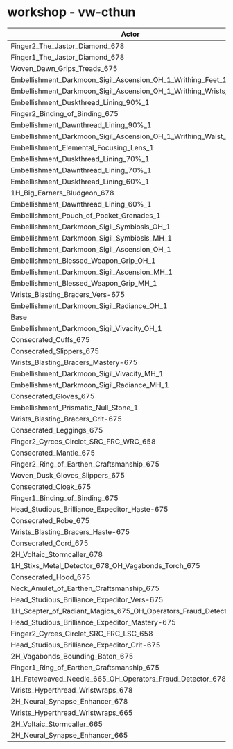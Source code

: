 # workshop - vw-cthun
| Actor | DPS | Increase |
|---|:---:|:---:|
|Finger2_The_Jastor_Diamond_678|2941913|0.92%|
|Finger1_The_Jastor_Diamond_678|2939237|0.83%|
|Woven_Dawn_Grips_Treads_675|2934263|0.66%|
|Embellishment_Darkmoon_Sigil_Ascension_OH_1_Writhing_Feet_1|2933632|0.64%|
|Embellishment_Darkmoon_Sigil_Ascension_OH_1_Writhing_Wrists_1|2933425|0.63%|
|Embellishment_Duskthread_Lining_90%_1|2931536|0.57%|
|Finger2_Binding_of_Binding_675|2930332|0.53%|
|Embellishment_Dawnthread_Lining_90%_1|2930303|0.53%|
|Embellishment_Darkmoon_Sigil_Ascension_OH_1_Writhing_Waist_1|2928665|0.47%|
|Embellishment_Elemental_Focusing_Lens_1|2928603|0.47%|
|Embellishment_Duskthread_Lining_70%_1|2927371|0.43%|
|Embellishment_Dawnthread_Lining_70%_1|2926256|0.39%|
|Embellishment_Duskthread_Lining_60%_1|2925798|0.37%|
|1H_Big_Earners_Bludgeon_678|2925066|0.35%|
|Embellishment_Dawnthread_Lining_60%_1|2924595|0.33%|
|Embellishment_Pouch_of_Pocket_Grenades_1|2923249|0.28%|
|Embellishment_Darkmoon_Sigil_Symbiosis_OH_1|2922727|0.27%|
|Embellishment_Darkmoon_Sigil_Symbiosis_MH_1|2921442|0.22%|
|Embellishment_Darkmoon_Sigil_Ascension_OH_1|2920614|0.19%|
|Embellishment_Blessed_Weapon_Grip_OH_1|2919528|0.16%|
|Embellishment_Darkmoon_Sigil_Ascension_MH_1|2918465|0.12%|
|Embellishment_Blessed_Weapon_Grip_MH_1|2918364|0.12%|
|Wrists_Blasting_Bracers_Vers-675|2916349|0.05%|
|Embellishment_Darkmoon_Sigil_Radiance_OH_1|2915646|0.02%|
|Base|2914970|0.00%|
|Embellishment_Darkmoon_Sigil_Vivacity_OH_1|2914845|0.00%|
|Consecrated_Cuffs_675|2914531|-0.02%|
|Consecrated_Slippers_675|2914509|-0.02%|
|Wrists_Blasting_Bracers_Mastery-675|2914424|-0.02%|
|Embellishment_Darkmoon_Sigil_Vivacity_MH_1|2914118|-0.03%|
|Embellishment_Darkmoon_Sigil_Radiance_MH_1|2913972|-0.03%|
|Consecrated_Gloves_675|2913479|-0.05%|
|Embellishment_Prismatic_Null_Stone_1|2913196|-0.06%|
|Wrists_Blasting_Bracers_Crit-675|2912838|-0.07%|
|Consecrated_Leggings_675|2912423|-0.09%|
|Finger2_Cyrces_Circlet_SRC_FRC_WRC_658|2912371|-0.09%|
|Consecrated_Mantle_675|2911120|-0.13%|
|Finger2_Ring_of_Earthen_Craftsmanship_675|2911068|-0.13%|
|Woven_Dusk_Gloves_Slippers_675|2910566|-0.15%|
|Consecrated_Cloak_675|2910418|-0.16%|
|Finger1_Binding_of_Binding_675|2910387|-0.16%|
|Head_Studious_Brilliance_Expeditor_Haste-675|2910385|-0.16%|
|Consecrated_Robe_675|2909642|-0.18%|
|Wrists_Blasting_Bracers_Haste-675|2909254|-0.20%|
|Consecrated_Cord_675|2908724|-0.21%|
|2H_Voltaic_Stormcaller_678|2907074|-0.27%|
|1H_Stixs_Metal_Detector_678_OH_Vagabonds_Torch_675|2906943|-0.28%|
|Consecrated_Hood_675|2906563|-0.29%|
|Neck_Amulet_of_Earthen_Craftsmanship_675|2906220|-0.30%|
|Head_Studious_Brilliance_Expeditor_Vers-675|2905052|-0.34%|
|1H_Scepter_of_Radiant_Magics_675_OH_Operators_Fraud_Detector_678|2904509|-0.36%|
|Head_Studious_Brilliance_Expeditor_Mastery-675|2901774|-0.45%|
|Finger2_Cyrces_Circlet_SRC_FRC_LSC_658|2900396|-0.50%|
|Head_Studious_Brilliance_Expeditor_Crit-675|2898202|-0.58%|
|2H_Vagabonds_Bounding_Baton_675|2897150|-0.61%|
|Finger1_Ring_of_Earthen_Craftsmanship_675|2889024|-0.89%|
|1H_Fateweaved_Needle_665_OH_Operators_Fraud_Detector_678|2877095|-1.30%|
|Wrists_Hyperthread_Wristwraps_678|2876254|-1.33%|
|2H_Neural_Synapse_Enhancer_678|2868886|-1.58%|
|Wrists_Hyperthread_Wristwraps_665|2867093|-1.64%|
|2H_Voltaic_Stormcaller_665|2829930|-2.92%|
|2H_Neural_Synapse_Enhancer_665|2793038|-4.18%|
